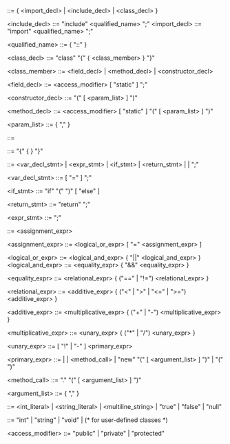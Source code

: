 <program> ::= { <import_decl> | <include_decl> | <class_decl> }

<include_decl> ::= "include" <qualified_name> ";"
<import_decl>  ::= "import" <qualified_name> ";"

<qualified_name> ::= <identifier> { "::" <identifier> }

<class_decl> ::= "class" <identifier> "{" { <class_member> } "}"

<class_member> ::= <field_decl>
                 | <method_decl>
                 | <constructor_decl>

<field_decl> ::= <access_modifier> [ "static" ] <type> <identifier> ";"

<constructor_decl> ::= <identifier> "(" [ <param_list> ] ")" <block>

<method_decl> ::= <access_modifier> [ "static" ] <type> <identifier> "(" [ <param_list> ] ")" <block>

<param_list> ::= <param> { "," <param> }
<param> ::= <type> <identifier>

<block> ::= "{" { <statement> } "}"

<statement> ::= <var_decl_stmt>
              | <expr_stmt>
              | <if_stmt>
              | <return_stmt>
              | <block>
              | ";"

<var_decl_stmt> ::= <type> <identifier> [ "=" <expression> ] ";"

<if_stmt> ::= "if" "(" <expression> ")" <statement> [ "else" <statement> ]

<return_stmt> ::= "return" <expression> ";"

<expr_stmt> ::= <expression> ";"

<expression> ::= <assignment_expr>

<assignment_expr> ::= <logical_or_expr> [ "=" <assignment_expr> ]

<logical_or_expr> ::= <logical_and_expr> { "||" <logical_and_expr> }
<logical_and_expr> ::= <equality_expr> { "&&" <equality_expr> }

<equality_expr> ::= <relational_expr> { ("==" | "!=") <relational_expr> }

<relational_expr> ::= <additive_expr> { ("<" | ">" | "<=" | ">=") <additive_expr> }

<additive_expr> ::= <multiplicative_expr> { ("+" | "-") <multiplicative_expr> }

<multiplicative_expr> ::= <unary_expr> { ("*" | "/") <unary_expr> }

<unary_expr> ::= [ "!" | "-" ] <primary_expr>

<primary_expr> ::= <literal>
                 | <identifier>
                 | <method_call>
                 | "new" <identifier> "(" [ <argument_list> ] ")"
                 | "(" <expression> ")"

<method_call> ::= <expression> "." <identifier> "(" [ <argument_list> ] ")"

<argument_list> ::= <expression> { "," <expression> }

<literal> ::= <int_literal>
            | <string_literal>
            | <multiline_string>
            | "true"
            | "false"
            | "null"

<type> ::= "int"
         | "string"
         | "void"
         | <identifier>    (* for user-defined classes *)

<access_modifier> ::= "public" | "private" | "protected"

